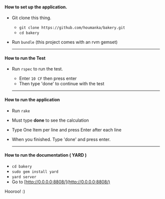 #### How to set up the application.
 * Git clone this thing.
   * `git clone https://github.com/houmanka/bakery.git`
   * `cd bakery`
 * Run `bundle` (this project comes with an rvm gemset)
    
   _____________________________________________________

#### How to run the Test 
 * Run `rspec` to run the test. 
   * Enter `10 CF` then press enter
   * Then type 'done' to continue with the test
   
   _____________________________________________________

#### How to run the application 
 * Run `rake` 
 * Must type **done** to see the calculation
 * Type One Item per line and press Enter after each line 
 * When you finished. Type 'done' and press enter. 
    
   _____________________________________________________

#### How to run the documentation ( YARD ) 
 * `cd bakery`
 * `sudo gem install yard`
 * `yard server`
 * Go to [http://0.0.0.0:8808/](http://0.0.0.0:8808/)  
 
 
 Hooroo! :)
